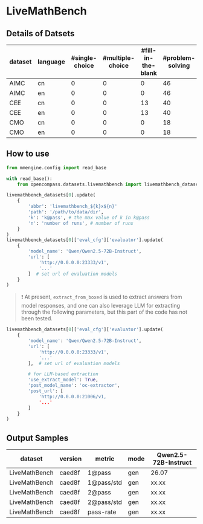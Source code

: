 # LiveMathBench

## Details of Datsets

| dataset | language | #single-choice | #multiple-choice | #fill-in-the-blank | #problem-solving |
| -- | -- | -- | -- | -- | -- |
| AIMC | cn | 0 | 0 | 0 | 46 |
| AIMC | en | 0 | 0 | 0 | 46 |
| CEE | cn | 0 | 0 | 13 | 40 |
| CEE | en | 0 | 0 | 13 | 40 |
| CMO | cn | 0 | 0 | 0 | 18 |
| CMO | en | 0 | 0 | 0 | 18 |


## How to use


```python
from mmengine.config import read_base

with read_base():
    from opencompass.datasets.livemathbench import livemathbench_datasets

livemathbench_datasets[0].update(
    {
        'abbr': 'livemathbench_${k}x${n}'
        'path': '/path/to/data/dir', 
        'k': 'k@pass', # the max value of k in k@pass
        'n': 'number of runs', # number of runs
    }
)
livemathbench_datasets[0]['eval_cfg']['evaluator'].update(
    {
        'model_name': 'Qwen/Qwen2.5-72B-Instruct', 
        'url': [
            'http://0.0.0.0:23333/v1', 
            '...'
        ]  # set url of evaluation models
    }
)

```

> ❗️ At present, `extract_from_boxed` is used to extract answers from model responses, and one can also leverage LLM for extracting through the following parameters, but this part of the code has not been tested.

```python
livemathbench_datasets[0]['eval_cfg']['evaluator'].update(
    {
        'model_name': 'Qwen/Qwen2.5-72B-Instruct', 
        'url': [
            'http://0.0.0.0:23333/v1', 
            '...'
        ],  # set url of evaluation models

        # for LLM-based extraction
        'use_extract_model': True,
        'post_model_name': 'oc-extractor',
        'post_url': [
            'http://0.0.0.0:21006/v1,
            '...'
        ]
    }
)
```

## Output Samples

| dataset | version | metric | mode | Qwen2.5-72B-Instruct |
|----- | ----- | ----- | ----- | -----|
| LiveMathBench | caed8f | 1@pass | gen | 26.07 |
| LiveMathBench | caed8f | 1@pass/std | gen | xx.xx |
| LiveMathBench | caed8f | 2@pass | gen | xx.xx |
| LiveMathBench | caed8f | 2@pass/std | gen | xx.xx |
| LiveMathBench | caed8f | pass-rate | gen | xx.xx |

